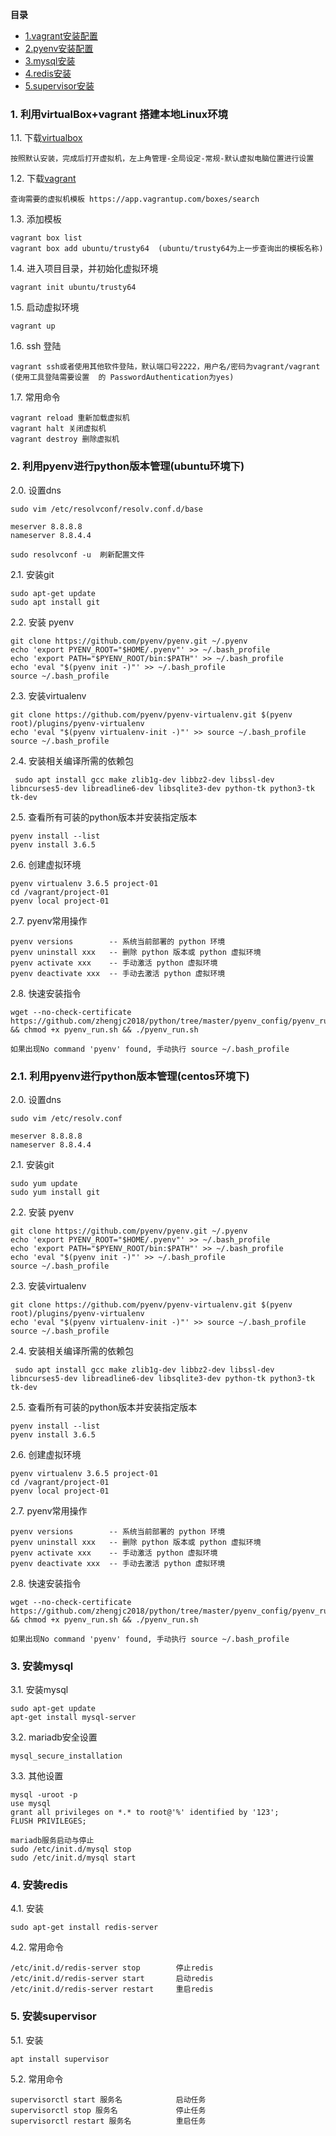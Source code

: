 **目录**

* [1.vagrant安装配置](#1)
* [2.pyenv安装配置](#2)
* [3.mysql安装](#3)
* [4.redis安装](#4)
* [5.supervisor安装](#5)

### 1. 利用virtualBox+vagrant 搭建本地Linux环境

1.1. 下载[virtualbox](https://www.virtualbox.org)
```
按照默认安装，完成后打开虚拟机，左上角管理-全局设定-常规-默认虚拟电脑位置进行设置
```
1.2. 下载[vagrant](https://www.vagrantup.com)

```
查询需要的虚拟机模板 https://app.vagrantup.com/boxes/search
```
1.3. 添加模板

```
vagrant box list
vagrant box add ubuntu/trusty64  (ubuntu/trusty64为上一步查询出的模板名称)
```
1.4. 进入项目目录，并初始化虚拟环境
```
vagrant init ubuntu/trusty64
```
1.5. 启动虚拟环境
```
vagrant up
```
1.6. ssh 登陆

```
vagrant ssh或者使用其他软件登陆，默认端口号2222，用户名/密码为vagrant/vagrant
(使用工具登陆需要设置  的 PasswordAuthentication为yes)
```
1.7. 常用命令
```
vagrant reload 重新加载虚拟机
vagrant halt 关闭虚拟机
vagrant destroy 删除虚拟机
```

### 2. 利用pyenv进行python版本管理(ubuntu环境下)

2.0. 设置dns
```
sudo vim /etc/resolvconf/resolv.conf.d/base

meserver 8.8.8.8
nameserver 8.8.4.4

sudo resolvconf -u  刷新配置文件
```

2.1. 安装git
```
sudo apt-get update
sudo apt install git
```

2.2. 安装 pyenv
```
git clone https://github.com/pyenv/pyenv.git ~/.pyenv
echo 'export PYENV_ROOT="$HOME/.pyenv"' >> ~/.bash_profile
echo 'export PATH="$PYENV_ROOT/bin:$PATH"' >> ~/.bash_profile
echo 'eval "$(pyenv init -)"' >> ~/.bash_profile
source ~/.bash_profile
```

2.3. 安装virtualenv
```
git clone https://github.com/pyenv/pyenv-virtualenv.git $(pyenv root)/plugins/pyenv-virtualenv
echo 'eval "$(pyenv virtualenv-init -)"' >> source ~/.bash_profile
source ~/.bash_profile

```

2.4. 安装相关编译所需的依赖包
```
 sudo apt install gcc make zlib1g-dev libbz2-dev libssl-dev libncurses5-dev libreadline6-dev libsqlite3-dev python-tk python3-tk tk-dev
```

2.5. 查看所有可装的python版本并安装指定版本
```
pyenv install --list
pyenv install 3.6.5
```

2.6. 创建虚拟环境
```
pyenv virtualenv 3.6.5 project-01
cd /vagrant/project-01
pyenv local project-01
```

2.7. pyenv常用操作
```
pyenv versions        -- 系统当前部署的 python 环境
pyenv uninstall xxx   -- 删除 python 版本或 python 虚拟环境
pyenv activate xxx    -- 手动激活 python 虚拟环境
pyenv deactivate xxx  -- 手动去激活 python 虚拟环境
```

2.8. 快速安装指令
```
wget --no-check-certificate https://github.com/zhengjc2018/python/tree/master/pyenv_config/pyenv_run.sh && chmod +x pyenv_run.sh && ./pyenv_run.sh

如果出现No command 'pyenv' found, 手动执行 source ~/.bash_profile
```
### 2.1. 利用pyenv进行python版本管理(centos环境下)

2.0. 设置dns
```
sudo vim /etc/resolv.conf

meserver 8.8.8.8
nameserver 8.8.4.4
```

2.1. 安装git
```
sudo yum update
sudo yum install git
```

2.2. 安装 pyenv
```
git clone https://github.com/pyenv/pyenv.git ~/.pyenv
echo 'export PYENV_ROOT="$HOME/.pyenv"' >> ~/.bash_profile
echo 'export PATH="$PYENV_ROOT/bin:$PATH"' >> ~/.bash_profile
echo 'eval "$(pyenv init -)"' >> ~/.bash_profile
source ~/.bash_profile
```

2.3. 安装virtualenv
```
git clone https://github.com/pyenv/pyenv-virtualenv.git $(pyenv root)/plugins/pyenv-virtualenv
echo 'eval "$(pyenv virtualenv-init -)"' >> source ~/.bash_profile
source ~/.bash_profile

```

2.4. 安装相关编译所需的依赖包
```
 sudo apt install gcc make zlib1g-dev libbz2-dev libssl-dev libncurses5-dev libreadline6-dev libsqlite3-dev python-tk python3-tk tk-dev
```

2.5. 查看所有可装的python版本并安装指定版本
```
pyenv install --list
pyenv install 3.6.5
```

2.6. 创建虚拟环境
```
pyenv virtualenv 3.6.5 project-01
cd /vagrant/project-01
pyenv local project-01
```

2.7. pyenv常用操作
```
pyenv versions        -- 系统当前部署的 python 环境
pyenv uninstall xxx   -- 删除 python 版本或 python 虚拟环境
pyenv activate xxx    -- 手动激活 python 虚拟环境
pyenv deactivate xxx  -- 手动去激活 python 虚拟环境
```

2.8. 快速安装指令
```
wget --no-check-certificate https://github.com/zhengjc2018/python/tree/master/pyenv_config/pyenv_run.sh && chmod +x pyenv_run.sh && ./pyenv_run.sh

如果出现No command 'pyenv' found, 手动执行 source ~/.bash_profile
```
### 3. 安装mysql
3.1.  安装mysql
```
sudo apt-get update
apt-get install mysql-server
```
3.2. mariadb安全设置
```
mysql_secure_installation
```
3.3. 其他设置
```
mysql -uroot -p
use mysql
grant all privileges on *.* to root@'%' identified by '123';
FLUSH PRIVILEGES;

mariadb服务启动与停止
sudo /etc/init.d/mysql stop
sudo /etc/init.d/mysql start
```

### 4. 安装redis
4.1. 安装
```
sudo apt-get install redis-server
```
4.2. 常用命令
```
/etc/init.d/redis-server stop        停止redis
/etc/init.d/redis-server start       启动redis
/etc/init.d/redis-server restart     重启redis
```

### 5. 安装supervisor
5.1. 安装
```
apt install supervisor
```
5.2. 常用命令
```
supervisorctl start 服务名            启动任务
supervisorctl stop 服务名             停止任务
supervisorctl restart 服务名          重启任务
```





